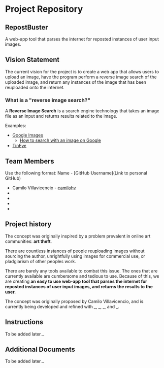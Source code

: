 # Project Repository

## RepostBuster
A web-app tool that parses the internet for reposted instances of user input images.

## Vision Statement
The current vision for the project is to create a web app that allows users to upload an image, have the program perform a reverse image search of the uploaded image, and return any instances of the image that has been reuploaded onto the internet.

### What is a "reverse image search?"
A **Reverse Image Search** is a search engine technology that takes an image file as an input and returns results related to the image.

Examples:
* [Google Images](https://www.google.com/imghp?hl=en)
    * [How to search with an image on Google](https://support.google.com/websearch/answer/1325808?hl=en&co=GENIE.Platform%3DDesktop)
* [TinEye](https://tineye.com/)

## Team Members
Use the following format:
Name - [GitHub Username](Link to personal GitHub)

* Camilo Villavicencio - [camilohv](https://github.com/camilohv)
* 
* 
* 
* 

## Project history

The concept was originally inspired by a problem prevalent in online art communities: **art theft**.

There are countless instances of people reuploading images without sourcing the author, unrightfully using images for commercial use, or pladgiarism of other peoples work. 

There are barely any tools available to combat this issue. The ones that are currently available are cumbersome and tedious to use. Because of this, we are creating **an easy to use web-app tool that parses the internet for reposted instances of user input images, and returns the results to the user.**

The concept was originally proposed by Camilo Villavicencio, and is currently being developed and refined with _, _, _, and _.

## Instructions
To be added later...

## Additional Documents
To be added later...